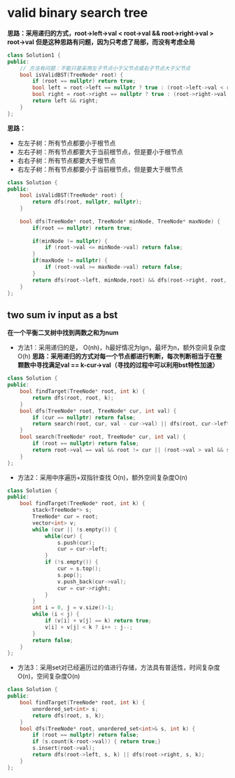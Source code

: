 # valid binary search tree
**思路：采用递归的方式，root->left->val < root->val && root->right->val > root->val**
**但是这种思路有问题，因为只考虑了局部，而没有考虑全局**
``` cpp
class Solution1 {
public:
    // 方法有问题：不能只是采用左子节点小于父节点或右子节点大于父节点
    bool isValidBST(TreeNode* root) {
        if (root == nullptr) return true;
        bool left = root->left == nullptr ? true : (root->left->val < root->val ? isValidBST(root->left) : false);
        bool right = root->right == nullptr ? true : (root->right->val > root->val ? isValidBST(root->right) : false);
        return left && right;
    }
};
```

**思路：**
- 左左子树：所有节点都要小于根节点
- 左右子树：所有节点都要大于当前根节点，但是要小于根节点
- 右右子树：所有节点都要大于根节点
- 右左子树：所有节点都要小于当前根节点，但是要大于根节点
``` cpp
class Solution {
public:
    bool isValidBST(TreeNode* root) {
        return dfs(root, nullptr, nullptr);
    }
    
    bool dfs(TreeNode* root, TreeNode* minNode, TreeNode* maxNode) {
        if(root == nullptr) return true;
        
        if(minNode != nullptr) {
            if (root->val <= minNode->val) return false;
        }
        if(maxNode != nullptr) {
            if (root->val >= maxNode->val) return false;
        }
        return dfs(root->left, minNode,root) && dfs(root->right, root, maxNode);
    }
};
```

## two sum iv input as a bst
**在一个平衡二叉树中找到两数之和为num**
- 方法1：采用递归的是， O(nh)，h最好情况为lgn，最坏为n，额外空间复杂度O(h)
**思路：采用递归的方式对每一个节点都进行判断，每次判断相当于在整颗数中寻找满足val == k-cur->val（寻找的过程中可以利用bst特性加速）**
``` cpp
class Solution {
public:
    bool findTarget(TreeNode* root, int k) {
        return dfs(root, root, k);
    }
    bool dfs(TreeNode* root, TreeNode* cur, int val) {
        if (cur == nullptr) return false;
        return search(root, cur, val - cur->val) || dfs(root, cur->left, val) || dfs(root, cur->right, val);
    }
    bool search(TreeNode* root, TreeNode* cur, int val) {
        if (root == nullptr) return false;
        return root->val == val && root != cur || (root->val > val && search(root->left, cur, val)) || (root->val < val && search(root->right, cur, val));
    }
};
```
- 方法2：采用中序遍历+双指针查找 O(n)，额外空间复杂度O(n)
``` cpp
class Solution {
public:
    bool findTarget(TreeNode* root, int k) {
        stack<TreeNode*> s;
        TreeNode* cur = root;
        vector<int> v;
        while (cur || !s.empty()) {
            while(cur) {
                s.push(cur);
                cur = cur->left;
            }
            if (!s.empty()) {
                cur = s.top();
                s.pop();
                v.push_back(cur->val);
                cur = cur->right;
            }
        }
        int i = 0, j = v.size()-1;
        while (i < j) {
            if (v[i] + v[j] == k) return true;
            v[i] + v[j] < k ? i++ : j--;
        }
        return false;
    }
};
```
- 方法3：采用set对已经遍历过的值进行存储，方法具有普适性，时间复杂度O(n)，空间复杂度O(n)
``` cpp
class Solution {
public:
    bool findTarget(TreeNode* root, int k) {
        unordered_set<int> s;
        return dfs(root, s, k);
    }
    bool dfs(TreeNode* root, unordered_set<int>& s, int k) {
        if (root == nullptr) return false;
        if (s.count(k-root->val)) { return true;}
        s.insert(root->val);
        return dfs(root->left, s, k) || dfs(root->right, s, k);
    }
};
```